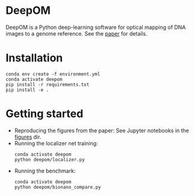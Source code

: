 # DeepOM

DeepOM is a Python deep-learning software for optical mapping of DNA images to a genome reference.
See the [paper](https://doi.org/10.1093/bioinformatics/btad137) for details.

# Installation

```shell
conda env create -f environment.yml
conda activate deepom
pip install -r requirements.txt
pip install -e .
```

# Getting started

-   Reproducing the figures from the paper: See Jupyter notebooks in the [figures](figures/) dir.
-   Running the localizer net training:
    ```shell
    conda activate deepom
    python deepom/localizer.py
    ```
-   Running the benchmark:
    ```
    conda activate deepom
    python deepom/bionano_compare.py
    ```
